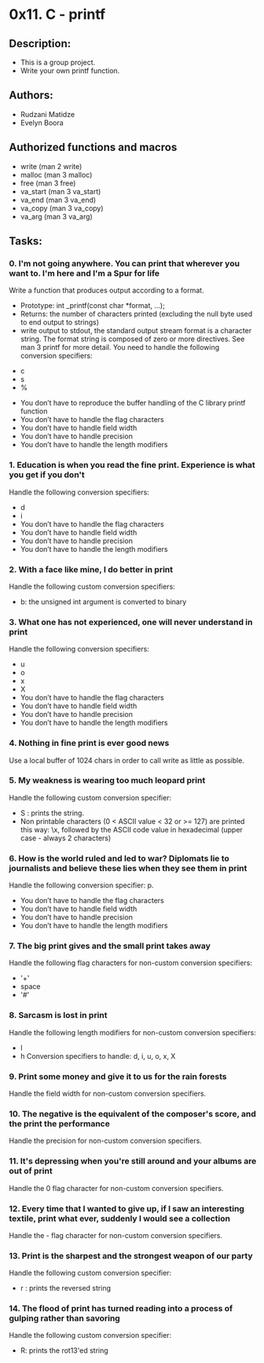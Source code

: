 # 0x11. C - printf

## Description:

- This is a group project.
- Write your own printf function.

## Authors:
- Rudzani Matidze
- Evelyn Boora

## Authorized functions and macros
- write (man 2 write)
- malloc (man 3 malloc)
- free (man 3 free)
- va_start (man 3 va_start)
- va_end (man 3 va_end)
- va_copy (man 3 va_copy)
- va_arg (man 3 va_arg)

## Tasks:

### 0. I'm not going anywhere. You can print that wherever you want to. I'm here and I'm a Spur for life

Write a function that produces output according to a format.

- Prototype: int _printf(const char *format, ...);
- Returns: the number of characters printed (excluding the null byte used to end output to strings)
- write output to stdout, the standard output stream
format is a character string. The format string is composed of zero or more directives. See man 3 printf for more detail. You need to handle the following conversion specifiers:
 + c
 + s
 + %
- You don’t have to reproduce the buffer handling of the C library printf function
- You don’t have to handle the flag characters
- You don’t have to handle field width
- You don’t have to handle precision
- You don’t have to handle the length modifiers

### 1. Education is when you read the fine print. Experience is what you get if you don't

Handle the following conversion specifiers:

- d
- i
- You don’t have to handle the flag characters
- You don’t have to handle field width
- You don’t have to handle precision
- You don’t have to handle the length modifiers

### 2. With a face like mine, I do better in print

Handle the following custom conversion specifiers:

- b: the unsigned int argument is converted to binary

### 3. What one has not experienced, one will never understand in print

Handle the following conversion specifiers:

- u
- o
- x
- X
- You don’t have to handle the flag characters
- You don’t have to handle field width
- You don’t have to handle precision
- You don’t have to handle the length modifiers

### 4. Nothing in fine print is ever good news

Use a local buffer of 1024 chars in order to call write as little as possible.

### 5. My weakness is wearing too much leopard print

Handle the following custom conversion specifier:

- S : prints the string.
- Non printable characters (0 < ASCII value < 32 or >= 127) are printed this way: \x, followed by the ASCII code value in hexadecimal (upper case - always 2 characters)

### 6. How is the world ruled and led to war? Diplomats lie to journalists and believe these lies when they see them in print

Handle the following conversion specifier: p.

- You don’t have to handle the flag characters
- You don’t have to handle field width
- You don’t have to handle precision
- You don’t have to handle the length modifiers

### 7. The big print gives and the small print takes away
Handle the following flag characters for non-custom conversion specifiers:

- '+'
- space
- '#'

### 8. Sarcasm is lost in print

Handle the following length modifiers for non-custom conversion specifiers:

- l
- h
Conversion specifiers to handle: d, i, u, o, x, X

### 9. Print some money and give it to us for the rain forests

Handle the field width for non-custom conversion specifiers.

### 10. The negative is the equivalent of the composer's score, and the print the performance

Handle the precision for non-custom conversion specifiers.

### 11. It's depressing when you're still around and your albums are out of print

Handle the 0 flag character for non-custom conversion specifiers.

### 12. Every time that I wanted to give up, if I saw an interesting textile, print what ever, suddenly I would see a collection

Handle the - flag character for non-custom conversion specifiers.

### 13. Print is the sharpest and the strongest weapon of our party

Handle the following custom conversion specifier:

- r : prints the reversed string

### 14. The flood of print has turned reading into a process of gulping rather than savoring

Handle the following custom conversion specifier:

- R: prints the rot13'ed string


